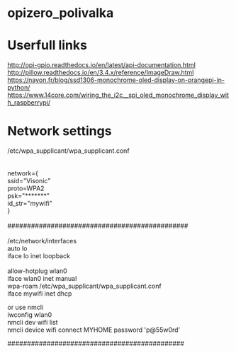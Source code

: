 # opizero_polivalka

# Userfull links

http://opi-gpio.readthedocs.io/en/latest/api-documentation.html<br />
http://pillow.readthedocs.io/en/3.4.x/reference/ImageDraw.html<br />
https://nayon.fr/blog/ssd1306-monochrome-oled-display-on-orangepi-in-python/<br />
https://www.14core.com/wiring_the_i2c__spi_oled_monochrome_display_with_raspberrypi/<br />

# Network settings
/etc/wpa_supplicant/wpa_supplicant.conf<br />    
<br />
network={<br />
   ssid="Visonic"<br />
   proto=WPA2<br />
   psk="*******"<br />
   id_str="mywifi"<br />
}<br />
<br />
##############################################<br />
<br />
/etc/network/interfaces<br />
auto lo<br />
iface lo inet loopback<br />
<br />
allow-hotplug wlan0<br />
iface wlan0 inet manual<br />
wpa-roam /etc/wpa_supplicant/wpa_supplicant.conf <br />
iface mywifi inet dhcp<br />

or use nmcli<br />
iwconfig wlan0<br />
nmcli dev wifi list<br />
nmcli device wifi connect MYHOME password 'p@55w0rd'<br />


#############################################<br />

